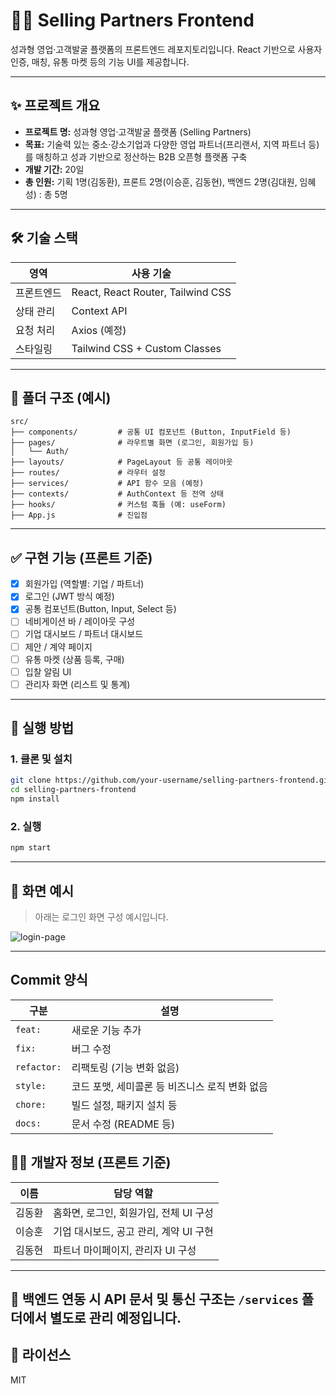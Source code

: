 # 🧑‍💼 Selling Partners Frontend

성과형 영업·고객발굴 플랫폼의 프론트엔드 레포지토리입니다.
React 기반으로 사용자 인증, 매칭, 유통 마켓 등의 기능 UI를 제공합니다.

---

## ✨ 프로젝트 개요

- **프로젝트 명:** 성과형 영업·고객발굴 플랫폼 (Selling Partners)
- **목표:** 기술력 있는 중소·강소기업과 다양한 영업 파트너(프리랜서, 지역 파트너 등)를 매칭하고 성과 기반으로 정산하는 B2B 오픈형 플랫폼 구축
- **개발 기간:** 20일
- **총 인원:** 기획 1명(김동환), 프론트 2명(이승훈, 김동현), 백엔드 2명(김대원, 임혜성) : 총 5명

---

## 🛠 기술 스택

| 영역       | 사용 기술                         |
| ---------- | --------------------------------- |
| 프론트엔드 | React, React Router, Tailwind CSS |
| 상태 관리  | Context API                       |
| 요청 처리  | Axios (예정)                      |
| 스타일링   | Tailwind CSS + Custom Classes     |

---

## 📁 폴더 구조 (예시)

```
src/
├── components/         # 공통 UI 컴포넌트 (Button, InputField 등)
├── pages/              # 라우트별 화면 (로그인, 회원가입 등)
│   └── Auth/
├── layouts/            # PageLayout 등 공통 레이아웃
├── routes/             # 라우터 설정
├── services/           # API 함수 모음 (예정)
├── contexts/           # AuthContext 등 전역 상태
├── hooks/              # 커스텀 훅들 (예: useForm)
├── App.js              # 진입점
```

---

## ✅ 구현 기능 (프론트 기준)

- [x] 회원가입 (역할별: 기업 / 파트너)
- [x] 로그인 (JWT 방식 예정)
- [x] 공통 컴포넌트(Button, Input, Select 등)
- [ ] 네비게이션 바 / 레이아웃 구성
- [ ] 기업 대시보드 / 파트너 대시보드
- [ ] 제안 / 계약 페이지
- [ ] 유통 마켓 (상품 등록, 구매)
- [ ] 입찰 알림 UI
- [ ] 관리자 화면 (리스트 및 통계)

---

## 🚀 실행 방법

### 1. 클론 및 설치

```bash
git clone https://github.com/your-username/selling-partners-frontend.git
cd selling-partners-frontend
npm install
```

### 2. 실행

```bash
npm start
```

---

## 📸 화면 예시

> 아래는 로그인 화면 구성 예시입니다.

![login-page](./public/screenshots/login-mockup.png)

---

## Commit 양식

| 구분        | 설명                                           |
| ----------- | ---------------------------------------------- |
| `feat:`     | 새로운 기능 추가                               |
| `fix:`      | 버그 수정                                      |
| `refactor:` | 리팩토링 (기능 변화 없음)                      |
| `style:`    | 코드 포맷, 세미콜론 등 비즈니스 로직 변화 없음 |
| `chore:`    | 빌드 설정, 패키지 설치 등                      |
| `docs:`     | 문서 수정 (README 등)                          |

## 👨‍💻 개발자 정보 (프론트 기준)

| 이름   | 담당 역할                              |
| ------ | -------------------------------------- |
| 김동환 | 홈화면, 로그인, 회원가입, 전체 UI 구성 |
| 이승훈 | 기업 대시보드, 공고 관리, 계약 UI 구현 |
| 김동현 | 파트너 마이페이지, 관리자 UI 구성      |

---

## 📌 백엔드 연동 시 API 문서 및 통신 구조는 `/services` 폴더에서 별도로 관리 예정입니다.

## 📄 라이선스

MIT
